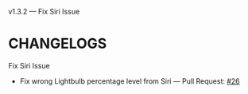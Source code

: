 v1.3.2 — Fix Siri Issue
# CHANGELOGS

Fix Siri Issue
- Fix wrong Lightbulb percentage level from Siri — Pull Request: [#26](https://github.com/OrigamiDream/homebridge-daelim-smarthome/pull/26)
